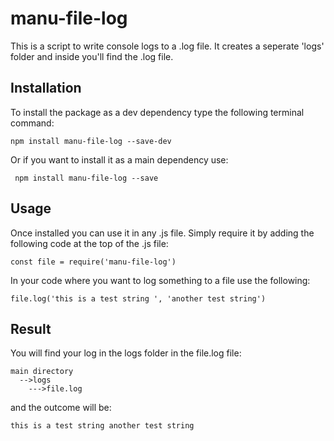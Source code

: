 # manu-file-log
This is a script to write console logs to a .log file.
It creates a seperate 'logs' folder and inside you'll find the .log file.

## Installation
To install the package as a dev dependency type the following terminal command:
```
npm install manu-file-log --save-dev
```
Or if you want to install it as a main dependency use:
```
 npm install manu-file-log --save
```
## Usage
Once installed you can use it in any .js file. Simply require it by adding the following code at the top of the .js file:
 ```
 const file = require('manu-file-log')
 ```

In your code where you want to log something to a file use the following:
```
file.log('this is a test string ', 'another test string')
```

## Result
You will find your log in the logs folder in the file.log file:
```
main directory
  -->logs
    --->file.log
```
 and the outcome will be:
```
this is a test string another test string
```
